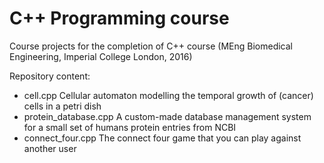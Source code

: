 # C++ Programming course
Course projects for the completion of C++ course (MEng Biomedical Engineering, Imperial College London, 2016)

Repository content:

- cell.cpp                  Cellular automaton modelling the temporal growth of (cancer) cells in a petri dish 
- protein_database.cpp      A custom-made database management system for a small set of humans protein entries from NCBI
- connect_four.cpp          The connect four game that you can play against another user
